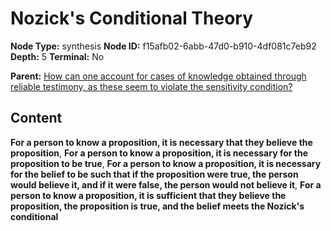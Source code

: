 # Nozick's Conditional Theory

**Node Type:** synthesis
**Node ID:** f15afb02-6abb-47d0-b910-4df081c7eb92
**Depth:** 5
**Terminal:** No

**Parent:** [How can one account for cases of knowledge obtained through reliable testimony, as these seem to violate the sensitivity condition?](how-can-one-account-for-cases-of-knowledge-obtained-through-reliable-testimony-as-these-seem-to-violate-the-sensitivity-condition-antithesis-4c9c1b98-352d-4ab5-9c3a-99658887d776.md)

## Content

**For a person to know a proposition, it is necessary that they believe the proposition**, **For a person to know a proposition, it is necessary for the proposition to be true**, **For a person to know a proposition, it is necessary for the belief to be such that if the proposition were true, the person would believe it, and if it were false, the person would not believe it**, **For a person to know a proposition, it is sufficient that they believe the proposition, the proposition is true, and the belief meets the Nozick's conditional**
